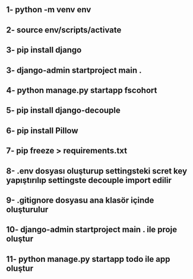 ## 1- python -m venv env
## 2- source env/scripts/activate
## 3- pip install django
## 3- django-admin startproject main .
## 4- python manage.py startapp fscohort
## 5- pip install django-decouple
## 6- pip install Pillow
## 7- pip freeze > requirements.txt
## 8- .env dosyası oluşturup settingsteki scret key yapıştırılıp settingste decouple import edilir
## 9- .gitignore dosyasu ana klasör içinde oluşturulur
## 10- django-admin startproject main . ile proje oluştur
## 11- python manage.py startapp todo ile app oluştur
